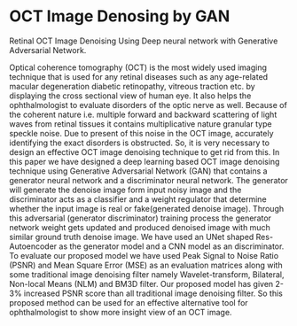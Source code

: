 # OCT Image Denosing by GAN
Retinal OCT Image Denoising Using Deep neural network with Generative Adversarial Network.


Optical coherence tomography (OCT) is the most widely used imaging technique that is used for any retinal diseases such as any age-related macular degeneration diabetic retinopathy, vitreous traction etc. by displaying the cross sectional view of human eye. It also helps the ophthalmologist to evaluate disorders of the optic nerve as well. Because of the coherent nature i.e. multiple forward and backward scattering of light waves from retinal tissues it contains multiplicative nature granular type speckle noise. Due to present of this noise in the OCT image, accurately identifying the exact disorders is obstructed. So, it is very necessary to design an effective OCT image denoising technique to get rid from this. In this paper we have designed a deep learning based OCT image denoising technique using Generative Adversarial Network (GAN) that contains a generator neural network and a discriminator neural network. The generator will generate the denoise image form input noisy image and the discriminator acts as a classifier and a weight regulator that determine whether the input image is real or fake(generated denoise image). Through this adversarial (generator discriminator) training process the generator network weight gets updated and produced denoised image with much similar ground truth denoise image. We have used an UNet shaped Res-Autoencoder as the generator model and a CNN model as an discriminator. To evaluate our proposed model we have used Peak Signal to Noise Ratio (PSNR) and Mean Square Error (MSE) as an evaluation matrices along with some traditional image denoising filter namely Wavelet-transform, Bilateral, Non-local Means (NLM) and BM3D filter. Our proposed model has given 2-3% increased PSNR score than all traditional image denoising filter. So this proposed method can be used for an effective alternative tool for ophthalmologist to show more insight view of an OCT image.


